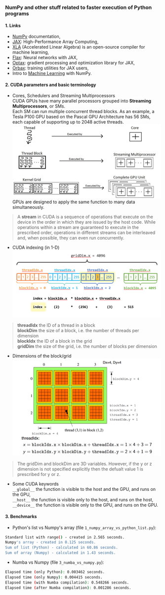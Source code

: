 ### NumPy and other stuff related to faster execution of Python programs

#### 1. Links
  - [NumPy](https://numpy.org/doc/stable/index.html) documentation,
  - [JAX](https://jax.readthedocs.io/en/latest/index.html): High-Performance Array Computing,
  - [XLA](https://openxla.org/xla) (Accelerated Linear Algebra) is an open-source compiler for machine learning,
  - [Flax](https://flax.readthedocs.io/en/latest/): Neural networks with JAX,
  - [Optax](https://optax.readthedocs.io/en/latest/): gradient processing and optimization library for JAX,
  - [Orbax](https://orbax.readthedocs.io/en/latest/): training utilities for JAX users,
  - Intro to [Machine Learning](https://python-course.eu/machine-learning/) with NumPy.

#### 2. CUDA parameters and basic terminology
- Cores, Schedulers and Streaming Multiprocessors  
CUDA GPUs have many parallel processors grouped into **Streaming Multiprocessors**, or SMs.   
Each SM can run multiple concurrent thread blocks. As an example, a Tesla P100 GPU based on the Pascal GPU Architecture has 56 SMs, each capable of supporting up to 2048 active threads.
![Thread_block](images/Software-Perspective_for_thread_block.jpg)
GPUs are designed to apply the same function to many data simultaneously.
>A **stream** in CUDA is a sequence of operations that execute on the device in the order in which they are issued by the host code. While operations within a stream are guaranteed to execute in the prescribed order, operations in different streams can be interleaved and, when possible, they can even run concurrently.

- CUDA indexing (in 1-D)
![cuda_indexing](images/cuda_indexing.png)
> **threadIdx** 	the ID of a thread in a block  
**blockDim** 	the size of a block, i.e. the number of threads per dimension  
**blockIdx** 	the ID of a block in the grid  
**gridDim** 	the size of the grid, i.e. the number of blocks per dimension  
 
- Dimensions of the block/grid
![2D dimensions](images/CUDA_Thread_Block_Idx.png)
> The gridDim and blockDim are 3D variables. However, if the y or z dimension is not specified explicitly then the defualt value 1 is prescribed for y or z.

- Some CUDA keywords  
`__global__` 	the function is visible to the host and the GPU, and runs on the GPU,  
`__host__` 	the function is visible only to the host, and runs on the host,  
`__device__` 	the function is visible only to the GPU, and runs on the GPU.
#### 3. Benchmarks
  - Python's list vs Numpy's array (file `1_numpy_array_vs_python_list.py`):    
```bash
Standard list with range() - created in 2.565 seconds.
Numpy's array - created in 0.125 seconds.
Sum of list (Python) - calculated in 60.86 seconds.
Sum of array (Numpy) - calculated in 1.43 seconds.
```

  - Numba vs Numpy (file `3_numba_vs_numpy.py`):  
```bash
Elapsed time (only Python): 0.003462 seconds.
Elapsed time (only Numpy): 0.004415 seconds.
Elapsed time (with Numba compilation): 0.548266 seconds.
Elapsed time (after Numba compilation): 0.001286 seconds.

```